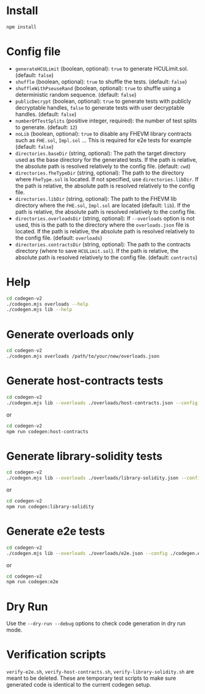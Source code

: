 # Install

```sh
npm install
```

# Config file

- `generateHCULimit` (boolean, optional): `true` to generate HCULimit.sol. (default: `false`)
- `shuffle` (boolean, optional): `true` to shuffle the tests. (default: `false`)
- `shuffleWithPseuseRand` (boolean, optional): `true` to shuffle using a deterministic random sequence. (default: `false`)
- `publicDecrypt` (boolean, optional): `true` to generate tests with publicly decryptable handles, `false` to generate tests with user decryptable handles. (default: `false`)
- `numberOfTestSplits` (positive integer, required): the number of test splits to generate. (default: `12`)
- `noLib` (boolean, optional): `true` to disable any FHEVM library contracts such as `FHE.sol`, `Impl.sol` ... This is required for e2e tests for example (default: `false`)
- `directories.baseDir` (string, optional): The path the target directory used as the base directory for the generated tests. If the path is relative, the absolute path is resolved relatively to the config file. (default: `cwd`)
- `directories.fheTypeDir` (string, optional): The path to the directory where `FheType.sol` is located. If not specified, use `directories.libDir`. If the path is relative, the absolute path is resolved relatively to the config file.
- `directories.libDir` (string, optional): The path to the FHEVM lib directory where the `FHE.sol`, `Impl.sol` are located (default: `lib`). If the path is relative, the absolute path is resolved relatively to the config file.
- `directories.overloadsDir` (string, optional): If `--overloads` option is not used, this is the path to the directory where the `overloads.json` file is located. If the path is relative, the absolute path is resolved relatively to the config file. (default: `overloads`)
- `directories.contractsDir` (string, optional): The path to the contracts directory (where to save `HCULimit.sol`). If the path is relative, the absolute path is resolved relatively to the config file. (default: `contracts`)

# Help

```sh
cd codegen-v2
./codegen.mjs overloads --help
./codegen.mjs lib --help
```

# Generate overloads only

```sh
cd codegen-v2
./codegen.mjs overloads /path/to/your/new/overloads.json
```

# Generate host-contracts tests

```sh
cd codegen-v2
./codegen.mjs lib --overloads ./overloads/host-contracts.json --config ./codegen.host-contracts.config.json --debug
```

or

```sh
cd codegen-v2
npm run codegen:host-contracts
```

# Generate library-solidity tests

```sh
cd codegen-v2
./codegen.mjs lib --overloads ./overloads/library-solidity.json --config ./codegen.library-solidity.config.json --debug
```

or

```sh
cd codegen-v2
npm run codegen:library-solidity
```

# Generate e2e tests

```sh
cd codegen-v2
./codegen.mjs lib --overloads ./overloads/e2e.json --config ./codegen.e2e.config.json --debug
```

or

```sh
cd codegen-v2
npm run codegen:e2e
```

# Dry Run

Use the `--dry-run --debug` options to check code generation in dry run mode.

# Verification scripts

`verify-e2e.sh`, `verify-host-contracts.sh`, `verify-library-solidity.sh` are meant to be deleted. These are temporary test scripts to make sure generated code is identical to the current codegen setup.
